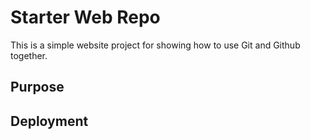 # Starter Web Repo

This is a simple website project for showing how to use Git and Github together.

## Purpose

## Deployment